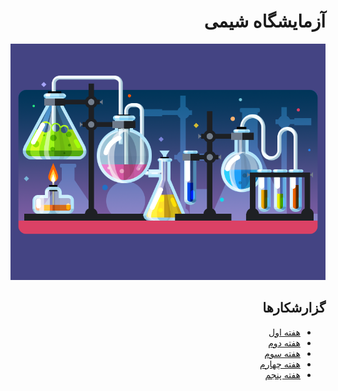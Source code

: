 <h1 dir="rtl">آزمایشگاه شیمی</h1>

<p dir="center">
  <img src="https://github.com/ashkanjalaliQ/chemistry_laboratory/blob/main/images/poster.png" />
</p>

<div class="reports">
  <h2 dir="rtl">گزارشکارها</h2>
  <ul dir="rtl">
    <li><a href="">هفته اول</a></li>
    <li><a href="https://github.com/ashkanjalaliQ/chemistry_laboratory/blob/main/Second%20week/Chemistry%20work%20report.md">هفته دوم</a></li>
    <li><a href="https://github.com/ashkanjalaliQ/chemistry_laboratory/blob/main/Third%20week/Chemistry%20work%20report.md">هفته سوم</a></li>
    <li><a href="https://github.com/ashkanjalaliQ/chemistry_laboratory/blob/main/Fourth%20week/Chemistry%20work%20report.md">هفته چهارم</a></li>
    <li><a href="https://github.com/ashkanjalaliQ/chemistry_laboratory/blob/main/Fifth%20week/Chemistry%20work%20report.md">هفته پنجم</a></li>
  </ul>
</div>
